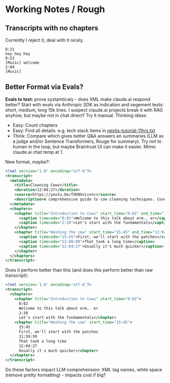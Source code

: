 # Working Notes / Rough

## Transcripts with no chapters
Currently I reject it, deal with it nicely.

```text
0:21
hey hey hey
0:53
[Music] welcome
2:04
[Music]
```

## Better Format via Evals?

**Evals to test:** prove systamticaly - does XML make claude.ai respond better? Start with evals via Anthropic SDK as indication and segement tests: short, medium, long 15k lines. I suspect claude.ai projects break it with RAG anyhow, but maybe not in chat direct? Try it manual. Thinking ideas:

- Easy: Count chapters
- Easy: Find all details: e.g. tech stack items in [nextjs-tutorial-11hrs.txt](../../transcript_files/nextjs-tutorial-11hrs.txt)
- Think: Compare which gives better Q&A answers an summaries (LLM as a judge and/or Sentence Transformers, Rouge for summary). Try not to human in the loop, but maybe Braintrust UI can make it easier. Mimic claude.ai chat temp at 1.

New format, maybe?:

```xml
<?xml version="1.0" encoding="utf-8"?>
<transcript>
  <metadata>
    <title>Cleaning Cows</title>
    <duration>12:04:27</duration>
    <source>https://youtu.be/fGKNUvivvnc</source>
    <description>A comprehensive guide to cow cleaning techniques. Covers fundamental principles and practical washing methods for proper cow hygiene and care.</description>
  </metadata>
  <chapters>
    <chapter title="Introduction to Cows" start_time="0:02" end_time="15:43">
      <caption timecode="0:02">Welcome to this talk about erm.. er</caption>
      <caption timecode="2:30">Let's start with the fundamentals</caption>
    </chapter>
    <chapter title="Washing the cow" start_time="15:45" end_time="12:04:27">
      <caption timecode="15:45">First, we'll start with the patches</caption>
      <caption timecode="12:00:00">That took a long time</caption>
      <caption timecode="12:04:27">Usually it's much quicker</caption>
    </chapter>
  </chapters>
</transcript>
``` 

Does it perform better than this (and does this perform better than raw transcript):

```xml
<?xml version='1.0' encoding='utf-8'?>
<transcript>
  <chapters>
    <chapter title="Introduction to Cows" start_time="0:02">
      0:02
      Welcome to this talk about erm.. er
      2:30
      Let's start with the fundamentals</chapter>
    <chapter title="Washing the cow" start_time="15:45">
      15:45
      First, we'll start with the patches
      11:59:59
      That took a long time
      12:04:27
      Usually it s much quicker</chapter>
  </chapters>
</transcript>
```

Do these factors impact LLM comprehension: XML tag names, white space (remove pretty formatting) - impacts cost if big?